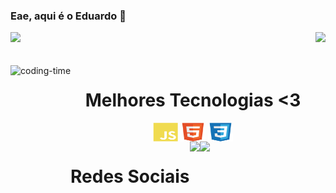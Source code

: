 ### Eae, aqui é o Eduardo 👋

<div>
  <img src="https://github-readme-stats.vercel.app/api?username=EduardoAquila&show_icons=true&theme=darcula&include_all_commits=true&count_private=true"/>
  <img align="right" height="180em" src="https://github-readme-stats.vercel.app/api/top-langs/?username=EduardoAquila&layout=compact&langs_count=16&theme=darcula"/>
</div>
<br>

<div  align="center"> 
  <div style="display: inline_block"><br>
    <img align="left" height="250" alt="coding-time" src="https://static.vecteezy.com/system/resources/previews/008/505/367/original/work-from-home-desk-setup-3d-illustration-png.png">
    <h1 align="center">Melhores Tecnologias <3</h1>
    <img align="center" height="30" width="40" alt="js-icon"  src="https://raw.githubusercontent.com/devicons/devicon/master/icons/javascript/javascript-plain.svg">
    <img align="center" height="30" width="40" alt="html-icon" src="https://raw.githubusercontent.com/devicons/devicon/master/icons/html5/html5-original.svg">
    <img align="center" height="30" width="40" alt="css-icon" src="https://raw.githubusercontent.com/devicons/devicon/master/icons/css3/css3-original.svg">

<div style="display: flex" align-items= "center" >
    <h1 align="center">Redes Sociais</h1>
    <a href = "mailto: eduardoeduvivo@gmail.com">
      <img width="30" src="https://www.pngall.com/wp-content/uploads/2/Email-PNG-HD-Image.png">
    </a>
    <a href = "https://www.linkedin.com/in/eduardo-áquila-garcia-dos-santos-13b796171/">
      <img width="25" src="https://cdn-icons-png.flaticon.com/512/174/174857.png">
    </a>
</div>
  

